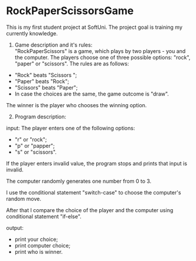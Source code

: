 # RockPaperScissorsGame

This is my first student project at SoftUni. 
The project goal is training my currently knowledge. 

1. Game description and it's rules:  
"RockPaperScissors" is a game, which plays by two players - you and the computer. The players choose one of three possible options: "rock",  "paper" or "scissors". The rules are as follows:

- "Rock" beats "Scissors ";
- "Paper" beats "Rock"; 
- "Scissors" beats "Paper";
- In case the choices are the same, the game outcome is "draw".

The winner is the player who chooses the winning option.

2. Program description:

input: 
The player enters one of the following options: 
- "r" or "rock"; 
- "p" or "papper"; 
- "s" or "scissors".

If the player enters invalid value, the program stops and prints that input is invalid.

The computer randomly generates one number from 0 to 3. 

I use the conditional statement "switch-case" to choose the computer's random move. 

After that I compare the choice of the player and the computer using conditional statement "if-else". 

output: 
- print your choice; 
- print computer choice;
- print who is winner.
